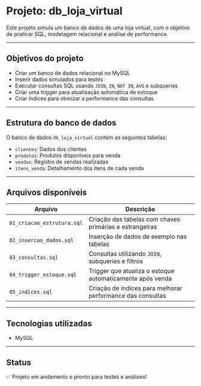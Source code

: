 # Projeto: db_loja_virtual

Este projeto simula um banco de dados de uma loja virtual, com o objetivo de praticar SQL, modelagem relacional e análise de performance.

---

## Objetivos do projeto

- Criar um banco de dados relacional no MySQL
- Inserir dados simulados para testes
- Executar consultas SQL usando `JOIN`, `IN`, `NOT IN`, `AVG` e subqueries
- Criar uma trigger para atualização automática de estoque
- Criar índices para otimizar a performance das consultas

---

## Estrutura do banco de dados

O banco de dados `db_loja_virtual` contém as seguintes tabelas:

- `clientes`: Dados dos clientes
- `produtos`: Produtos disponíveis para venda
- `vendas`: Registro de vendas realizadas
- `itens_venda`: Detalhamento dos itens de cada venda

---

## Arquivos disponíveis

| Arquivo | Descrição |
|--------|-----------|
| `01_criacao_estrutura.sql` | Criação das tabelas com chaves primárias e estrangeiras |
| `02_insercao_dados.sql` | Inserção de dados de exemplo nas tabelas |
| `03_consultas.sql` | Consultas utilizando `JOIN`, subqueries e filtros |
| `04_trigger_estoque.sql` | Trigger que atualiza o estoque automaticamente após venda |
| `05_indices.sql` | Criação de índices para melhorar performance das consultas |

---

## Tecnologias utilizadas

- MySQL

---

## Status

✅ Projeto em andamento e pronto para testes e análises!

